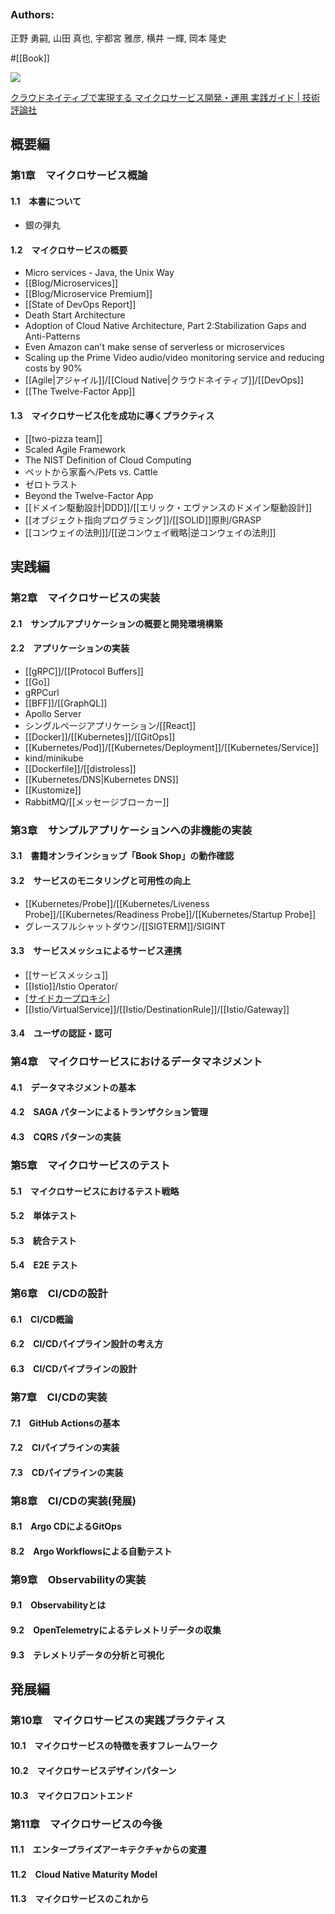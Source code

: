 ## 

### Authors:
正野 勇嗣, 山田 真也, 宇都宮 雅彦, 横井 一輝, 岡本 隆史


#[[Book]]

![](https://gihyo.jp/assets/images/cover/2023/9784297137830.jpg)

[クラウドネイティブで実現する マイクロサービス開発・運用 実践ガイド | 技術評論社](https://gihyo.jp/book/2023/978-4-297-13783-0)

## 概要編

### 第1章　マイクロサービス概論
#### 1.1　本書について
- 銀の弾丸
#### 1.2　マイクロサービスの概要
- Micro services - Java, the Unix Way
- [[Blog/Microservices]]
- [[Blog/Microservice Premium]]
- [[State of DevOps Report]]
- Death Start Architecture
- Adoption of Cloud Native Architecture, Part 2:Stabilization Gaps and Anti-Patterns
- Even Amazon can't make sense of serverless or microservices
- Scaling up the Prime Video audio/video monitoring service and reducing costs by 90%
- [[Agile|アジャイル]]/[[Cloud Native|クラウドネイティブ]]/[[DevOps]]
- [[The Twelve-Factor App]]

#### 1.3　マイクロサービス化を成功に導くプラクティス
- [[two-pizza team]]
- Scaled Agile Framework
- The NIST Definition of Cloud Computing
- ペットから家畜へ/Pets vs. Cattle
- ゼロトラスト
- Beyond the Twelve-Factor App
- [[ドメイン駆動設計|DDD]]/[[エリック・エヴァンスのドメイン駆動設計]]
- [[オブジェクト指向プログラミング]]/[[SOLID]]原則/GRASP
- [[コンウェイの法則]]/[[逆コンウェイ戦略|逆コンウェイの法則]]

## 実践編

### 第2章　マイクロサービスの実装
#### 2.1　サンプルアプリケーションの概要と開発環境構築
#### 2.2　アプリケーションの実装
- [[gRPC]]/[[Protocol Buffers]]
- [[Go]]
- gRPCurl
- [[BFF]]/[[GraphQL]]
- Apollo Server
- シングルページアプリケーション/[[React]]
- [[Docker]]/[[Kubernetes]]/[[GitOps]]
- [[Kubernetes/Pod]]/[[Kubernetes/Deployment]]/[[Kubernetes/Service]]
- kind/minikube
- [[Dockerfile]]/[[distroless]]
- [[Kubernetes/DNS|Kubernetes DNS]]
- [[Kustomize]]
- RabbitMQ/[[メッセージブローカー]]

### 第3章　サンプルアプリケーションへの非機能の実装
#### 3.1　書籍オンラインショップ「Book Shop」の動作確認
#### 3.2　サービスのモニタリングと可用性の向上
- [[Kubernetes/Probe]]/[[Kubernetes/Liveness Probe]]/[[Kubernetes/Readiness Probe]]/[[Kubernetes/Startup Probe]]
- グレースフルシャットダウン/[[SIGTERM]]/SIGINT
#### 3.3　サービスメッシュによるサービス連携
- [[サービスメッシュ]]
- [[Istio]]/Istio Operator/
- [[サイドカープロキシ]]([[Envoy]])
- [[Istio/VirtualService]]/[[Istio/DestinationRule]]/[[Istio/Gateway]]
#### 3.4　ユーザの認証・認可

### 第4章　マイクロサービスにおけるデータマネジメント
#### 4.1　データマネジメントの基本
#### 4.2　SAGA パターンによるトランザクション管理
#### 4.3　CQRS パターンの実装

### 第5章　マイクロサービスのテスト
#### 5.1　マイクロサービスにおけるテスト戦略
#### 5.2　単体テスト
#### 5.3　統合テスト
#### 5.4　E2E テスト

### 第6章　CI/CDの設計
#### 6.1　CI/CD概論
#### 6.2　CI/CDパイプライン設計の考え方
#### 6.3　CI/CDパイプラインの設計

### 第7章　CI/CDの実装
#### 7.1　GitHub Actionsの基本
#### 7.2　CIパイプラインの実装
#### 7.3　CDパイプラインの実装

### 第8章　CI/CDの実装(発展)
#### 8.1　Argo CDによるGitOps
#### 8.2　Argo Workflowsによる自動テスト

### 第9章　Observabilityの実装
#### 9.1　Observabilityとは
#### 9.2　OpenTelemetryによるテレメトリデータの収集
#### 9.3　テレメトリデータの分析と可視化

## 発展編

### 第10章　マイクロサービスの実践プラクティス
#### 10.1　マイクロサービスの特徴を表すフレームワーク
#### 10.2　マイクロサービスデザインパターン
#### 10.3　マイクロフロントエンド

### 第11章　マイクロサービスの今後
#### 11.1　エンタープライズアーキテクチャからの変遷
#### 11.2　Cloud Native Maturity Model
#### 11.3　マイクロサービスのこれから
